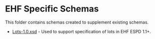 # EHF Specific Schemas

This folder contains schemas created to supplement existing schemas.

* [Lots-1.0.xsd](Lots-1.0.xsd) - Used to support specification of lots in EHF ESPD 1.1+.